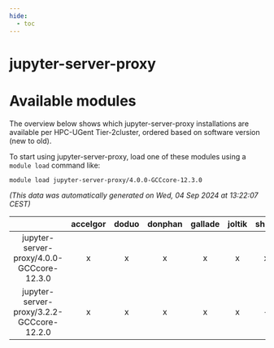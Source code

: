 ```yaml
---
hide:
  - toc
---
```


jupyter-server-proxy
====================

# Available modules


The overview below shows which jupyter-server-proxy installations are available per HPC-UGent Tier-2cluster, ordered based on software version (new to old).

To start using jupyter-server-proxy, load one of these modules using a `module load` command like:

```shell
module load jupyter-server-proxy/4.0.0-GCCcore-12.3.0
```

*(This data was automatically generated on Wed, 04 Sep 2024 at 13:22:07 CEST)*  

| |accelgor|doduo|donphan|gallade|joltik|shinx|skitty|
| :---: | :---: | :---: | :---: | :---: | :---: | :---: | :---: |
|jupyter-server-proxy/4.0.0-GCCcore-12.3.0|x|x|x|x|x|x|x|
|jupyter-server-proxy/3.2.2-GCCcore-12.2.0|x|x|x|x|x|-|x|
